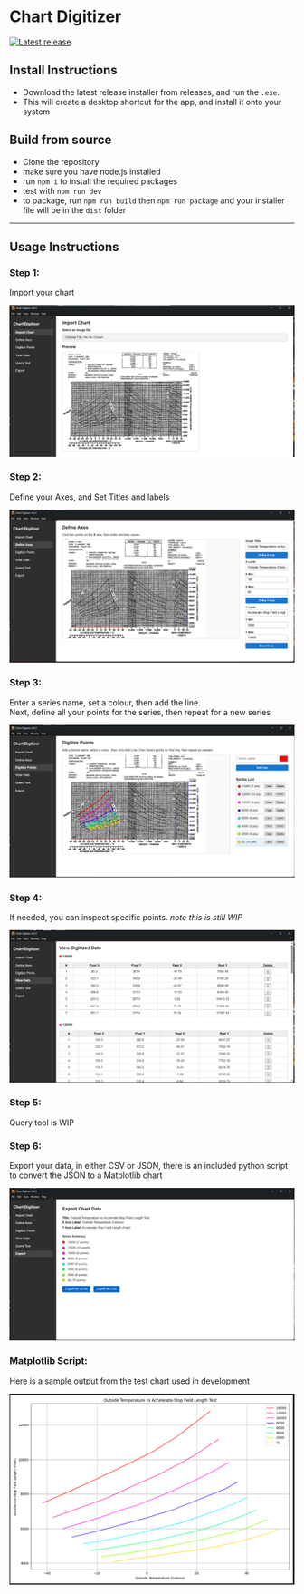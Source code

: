 # Chart Digitizer

[![Latest release](https://img.shields.io/github/v/release/DCS-OpenSource/chart-digitizer)](https://github.com/DCS-OpenSource/chart-digitizer/releases/latest)


## Install Instructions

- Download the latest release installer from releases, and run the `.exe`.
- This will create a desktop shortcut for the app, and install it onto your system

## Build from source

- Clone the repository
- make sure you have node.js installed
- run `npm i` to install the required packages
- test with `npm run dev`
- to package, run `npm run build` then `npm run package` and your installer file will be in the `dist` folder

---

## Usage Instructions
### Step 1:
Import your chart

![alt text](Readme-images/Import.png)

### Step 2:

Define your Axes, and Set Titles and labels

![Define Axes](Readme-images/define_axes.png)

### Step 3:

Enter a series name, set a colour, then add the line.  
Next, define all your points for the series, then repeat for a new series

![Define Axes](Readme-images/Digitize_points.png)

### Step 4:

If needed, you can inspect specific points. *note this is still WIP*

![View Data](Readme-images/view_data.png)

### Step 5:

Query tool is WIP

### Step 6:

Export your data, in either CSV or JSON, there is an included python script to convert the JSON to a Matplotlib chart

![Export](Readme-images/Export.png)

### Matplotlib Script:

Here is a sample output from the test chart used in development

![chart](Readme-images/demo-matplotlib.png)
